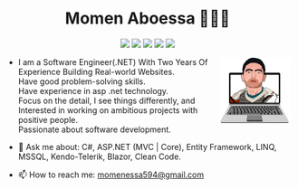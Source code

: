 <h1 align="center">Momen Aboessa 👨🏻‍💻</h1>
 <p align="center">
   <a href="https://www.facebook.com/momen.essa594"><img src="https://img.shields.io/badge/facebook-%230177B5?style=flat&logo=facebook&logoColor=white"/></a>
   <a href="https://www.linkedin.com/in/momenaboessa"><img src="https://img.shields.io/badge/linkedin-%230177B5?style=flat&logo=linkedin&logoColor=white"></a>
   <a href="https://www.youtube.com/momenaboessa"><img src="https://img.shields.io/badge/youtube-%23FF0000?style=flat&logo=youtube&logoColor=white"/></a>
   <a href="https://www.instagram.com/momenaboessa1"><img src="https://img.shields.io/badge/instagram-%23E4415F?style=flat&logo=instagram&logoColor=white"/></a>
    <a href="https://www.twitter.com/momenaboessa"><img src="https://img.shields.io/badge/twitter-%230177B5?style=flat&logo=twitter&logoColor=white"/></a>
 </p>
<img src="https://github.com/momenaboessa/momenaboessa/blob/main/2-min-min.png" align="right" width=25% />

-   I am a Software Engineer(.NET) With Two Years Of Experience Building Real-world Websites.<br/>
Have good problem-solving skills.<br/>
Have experience in asp .net technology.<br/>
Focus on the detail, I see things differently, and Interested in working on ambitious projects with positive people.<br/>
Passionate about software development.<br/>

-   💬 Ask me about: C#, ASP.NET (MVC | Core), Entity Framework, LINQ, MSSQL, Kendo-Telerik, Blazor, Clean Code.
-   📫 How to reach me: momenessa594@gmail.com
